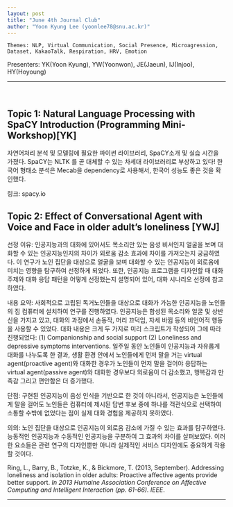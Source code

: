 ```yaml
---
layout: post
title: "June 4th Journal Club"
author: "Yoon Kyung Lee (yoonlee78@snu.ac.kr)"
---
```


    Themes: NLP, Virtual Communication, Social Presence, Microagression, Dataset, KakaoTalk, Respiration, HRV, Emotion

Presenters: YK(Yoon Kyung), YW(Yoonwon), JE(Jaeun), IJ(Injoo), HY(Hoyoung) 

-----------------
<br>


## Topic 1: Natural Language Processing with SpaCY Introduction (Programming Mini-Workshop)[YK]

자연어처리 분석 및 모델링에 필요한 파이썬 라이브러리, SpaCY소개 및 실습 시간을 가졌다. SpaCY는 NLTK 를 곧 대체할 수 있는 차세대 라이브러리로 부상하고 있다! 한국어 형태소 분석은 Mecab을 dependency로 사용해서, 한국어 성능도 좋은 것을 확인했다.

링크: spacy.io


## Topic 2: Effect of Conversational Agent with Voice and Face in older adult’s loneliness [YWJ]

선정 이유: 인공지능과의 대화에 있어서도 목소리만 있는 음성 비서인지 얼굴을 보며 대화할 수 있는 인공지능인지의 차이가 외로움 감소 효과에 차이를 가져오는지 궁금하였다. 이 연구가 노인 집단을 대상으로 얼굴을 보며 대화할 수 있는 인공지능이 외로움에 미치는 영향을 탐구하여 선정하게 되었다. 또한, 인공지능 프로그램을 디자인할 때 대화 주제와 대화 응답 패턴을 어떻게 선정했는지 설명되어 있어, 대화 시나리오 선정에 참고하였다.

내용 요약: 사회적으로 고립된 독거노인들을 대상으로 대화가 가능한 인공지능을 노인들의 집 컴퓨터에 설치하여 연구를 진행하였다. 인공지능은 합성된 목소리와 얼굴 및 상반신을 가지고 있고, 대화의 과정에서 손동작, 머리 끄덕임, 자세 바뀜 등의 비언어적 행동을 사용할 수 있었다.  대화 내용은 크게 두 가지로 미리 스크립트가 작성되어 그에 따라 진행되었다: (1) Companionship and social support (2) Loneliness and depressive symptoms interventions. 일주일 동안 노인들이 인공지능과 자유롭게 대화를 나누도록 한 결과,  생활 환경 안에서 노인들에게 먼저 말을 거는 virtual agent(proactive agent)와 대화한 경우가 노인들이 먼저 말을 걸어야 응답하는 virtual agent(passive agent)와 대화한 경우보다 외로움이 더 감소했고, 행복감과 만족감 그리고 편안함은 더 증가했다. 

단점: 구현된 인공지능이 음성 인식을 기반으로 한 것이 아니라서, 인공지능은 노인들에게 말을 걸어도 노인들은 컴퓨터에 제시된 답변 후보 중에 하나를 객관식으로 선택하여 소통할 수밖에 없었다는 점이 실제 대화 경험을 제공하지 못하였다.

의의: 노인 집단을 대상으로 인공지능이 외로움 감소에 가질 수 있는 효과를 탐구하였다. 능동적인 인공지능과 수동적인 인공지능을 구분하여 그 효과의 차이를 살펴보았다. 이러한 요소들은 관련 연구의 디자인뿐만 아니라 실제적인 서비스 디자인에도 중요하게 작용할 것이다.


Ring, L., Barry, B., Totzke, K., & Bickmore, T. (2013, September). Addressing loneliness and isolation in older adults: Proactive affective agents provide better support. _In 2013 Humaine Association Conference on Affective Computing and Intelligent Interaction (pp. 61-66). IEEE_.

------------

